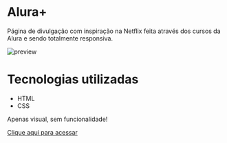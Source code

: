 # Alura+
Página de divulgação com inspiração na Netflix feita através dos cursos da Alura e sendo totalmente responsiva.

![preview](https://user-images.githubusercontent.com/117242122/218280034-40743788-a5f6-45f1-b42f-00b43345b266.png)

# Tecnologias utilizadas
- HTML
- CSS

Apenas visual, sem funcionalidade!

<a href="https://p-lyp.github.io/aluraplus/">Clique aqui para acessar</a>

